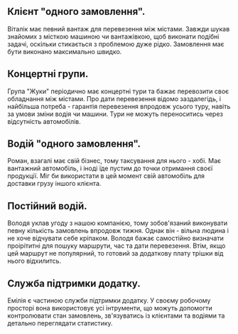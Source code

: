 ## Клієнт "одного замовлення". 
Віталік має певний вантаж для перевезення між містами. Завжди шукав знайомих з місткою машиною чи вантажівкою, щоб виконати подібні задачі, оскільки стикається з проблемою дуже рідко. Замовлення має бути виконано максимально швидко.

## Концертні групи. 
Група "Жуки" періодично має концертні тури та бажає перевозити своє обладнання між містами. Про дати перевезення відомо заздалегідь, і найбільша потреба - гарантія перевезення впродовж усього туру, навіть за умови зміни водія чи машини. Тури не можуть переноситись через відсутність автомобілів.

## Водій "одного замовлення". 
Роман, взагалі має свій бізнес, тому таксування для нього - хобі. Має вантажний автомобіль, і іноді їде пустим до точки отримання своєї продукції. Міг би використати в цей момент свій автомобіль для доставки грузу іншого клієнта.

## Постійний водій. 
Володя уклав угоду з нашою компанією, тому зобов'язаний виконувати певну кількість замовлень впродовж тижня. Однак він - вільна людина і не хоче відчувати себе кріпаком. Володя бажає самостійно визначати проірітитні для пошуку маршрути, час та дати перевезення. Втім, якщо цей маршрут не популярний, то готовий за додаткову плату трішки від нього відхилитсь.

## Служба підтримки додатку.
Емілія є частиною служби підтримки додатку. У своєму робочому просторі вона використовує усі інтрументи, що можуть допомогти контролювати стан замовлень, зв'язуватись із клієнтами та водіями та детально переглядати статистику.
